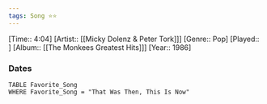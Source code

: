 ```yaml
---
tags: Song ⭐⭐ 
---
```

[Time:: 4:04]
[Artist:: [[Micky Dolenz & Peter Tork]]]
[Genre:: Pop]
[Played:: ]
[Album:: [[The Monkees Greatest Hits]]]
[Year:: 1986]
### Dates
````dataview
TABLE Favorite_Song
WHERE Favorite_Song = "That Was Then, This Is Now"
````